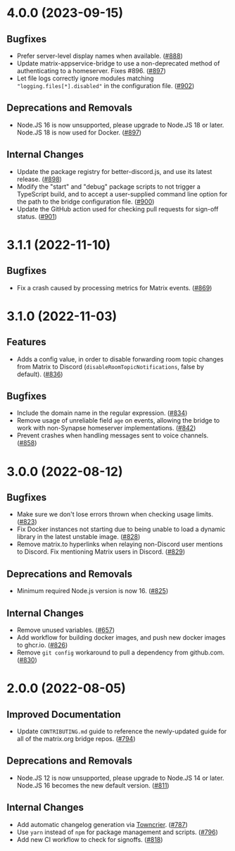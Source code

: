 4.0.0 (2023-09-15)
==================

Bugfixes
--------

- Prefer server-level display names when available. ([\#888](https://github.com/matrix-org/matrix-appservice-discord/issues/888))
- Update matrix-appservice-bridge to use a non-deprecated method of authenticating to a homeserver. Fixes #896. ([\#897](https://github.com/matrix-org/matrix-appservice-discord/issues/897))
- Let file logs correctly ignore modules matching `"logging.files[*].disabled"` in the configuration file. ([\#902](https://github.com/matrix-org/matrix-appservice-discord/issues/902))


Deprecations and Removals
-------------------------

- Node.JS 16 is now unsupported, please upgrade to Node.JS 18 or later. Node.JS 18 is now used for Docker. ([\#897](https://github.com/matrix-org/matrix-appservice-discord/issues/897))


Internal Changes
----------------

- Update the package registry for better-discord.js, and use its latest release. ([\#898](https://github.com/matrix-org/matrix-appservice-discord/issues/898))
- Modify the "start" and "debug" package scripts to not trigger a TypeScript build, and to accept a user-supplied command line option for the path to the bridge configuration file. ([\#900](https://github.com/matrix-org/matrix-appservice-discord/issues/900))
- Update the GitHub action used for checking pull requests for sign-off status. ([\#901](https://github.com/matrix-org/matrix-appservice-discord/issues/901))


3.1.1 (2022-11-10)
==================

Bugfixes
--------

- Fix a crash caused by processing metrics for Matrix events. ([\#869](https://github.com/matrix-org/matrix-appservice-discord/issues/869))


3.1.0 (2022-11-03)
==================

Features
--------

- Adds a config value, in order to disable forwarding room topic changes from Matrix to Discord (`disableRoomTopicNotifications`, false by default). ([\#836](https://github.com/matrix-org/matrix-appservice-discord/issues/836))


Bugfixes
--------

- Include the domain name in the regular expression. ([\#834](https://github.com/matrix-org/matrix-appservice-discord/issues/834))
- Remove usage of unreliable field `age` on events, allowing the bridge to work with non-Synapse homeserver implementations. ([\#842](https://github.com/matrix-org/matrix-appservice-discord/issues/842))
- Prevent crashes when handling messages sent to voice channels. ([\#858](https://github.com/matrix-org/matrix-appservice-discord/issues/858))


3.0.0 (2022-08-12)
==================

Bugfixes
--------

- Make sure we don't lose errors thrown when checking usage limits. ([\#823](https://github.com/matrix-org/matrix-appservice-discord/issues/823))
- Fix Docker instances not starting due to being unable to load a dynamic library in the latest unstable image. ([\#828](https://github.com/matrix-org/matrix-appservice-discord/issues/828))
- Remove matrix.to hyperlinks when relaying non-Discord user mentions to Discord.
  Fix mentioning Matrix users in Discord. ([\#829](https://github.com/matrix-org/matrix-appservice-discord/issues/829))


Deprecations and Removals
-------------------------

- Minimum required Node.js version is now 16. ([\#825](https://github.com/matrix-org/matrix-appservice-discord/issues/825))


Internal Changes
----------------

- Remove unused variables. ([\#657](https://github.com/matrix-org/matrix-appservice-discord/issues/657))
- Add workflow for building docker images, and push new docker images to ghcr.io. ([\#826](https://github.com/matrix-org/matrix-appservice-discord/issues/826))
- Remove `git config` workaround to pull a dependency from github.com. ([\#830](https://github.com/matrix-org/matrix-appservice-discord/issues/830))


2.0.0 (2022-08-05)
==================

Improved Documentation
----------------------

- Update `CONTRIBUTING.md` guide to reference the newly-updated guide for all of the matrix.org bridge repos. ([\#794](https://github.com/matrix-org/matrix-appservice-discord/issues/794))


Deprecations and Removals
-------------------------

- Node.JS 12 is now unsupported, please upgrade to Node.JS 14 or later. Node.JS 16 becomes the new default version. ([\#811](https://github.com/matrix-org/matrix-appservice-discord/issues/811))


Internal Changes
----------------

- Add automatic changelog generation via [Towncrier](https://github.com/twisted/towncrier). ([\#787](https://github.com/matrix-org/matrix-appservice-discord/issues/787))
- Use `yarn` instead of `npm` for package management and scripts. ([\#796](https://github.com/matrix-org/matrix-appservice-discord/issues/796))
- Add new CI workflow to check for signoffs. ([\#818](https://github.com/matrix-org/matrix-appservice-discord/issues/818))
